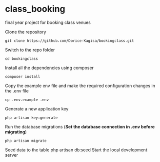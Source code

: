 # class_booking
final year project for booking class venues

Clone the repository

    git clone https://github.com/Dorice-Kagisa/bookingclass.git
Switch to the repo folder

    cd bookingclass

Install all the dependencies using composer

    composer install

Copy the example env file and make the required configuration changes in the .env file

    cp .env.example .env

Generate a new application key

    php artisan key:generate

Run the database migrations (**Set the database connection in .env before migrating**)

    php artisan migrate 

Seed data to the table
    php artisan db:seed
Start the local development server

